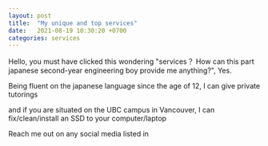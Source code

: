 ```yaml
---
layout: post
title:  "My unique and top services"
date:   2021-08-19 10:30:20 +0700
categories: services
---
```

Hello, you must have clicked this wondering "services？ How can this part japanese second-year engineering boy provide me anything?", Yes.

Being fluent on the japanese language since the age of 12, I can give private tutorings 

and if you are situated on the UBC campus in Vancouver, I can fix/clean/install an SSD to your computer/laptop

Reach me out on any social media listed in 